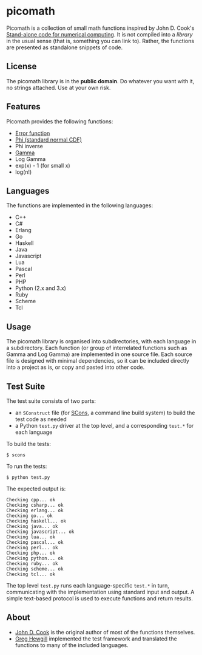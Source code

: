 picomath
========

Picomath is a collection of small math functions inspired by John D. Cook's [Stand-alone code for numerical computing](http://www.johndcook.com/stand_alone_code.html). 
It is not compiled into a *library* in the usual sense (that is, something you can link to).
Rather, the functions are presented as standalone snippets of code.

License
-------

The picomath library is in the **public domain**.
Do whatever you want with it, no strings attached.
Use at your own risk.

Features
--------

Picomath provides the following functions:

- [Error function](http://en.wikipedia.org/wiki/Error_function)
- [Phi (standard normal CDF)](http://en.wikipedia.org/wiki/Cumulative_distribution_function)
- Phi inverse
- [Gamma](http://en.wikipedia.org/wiki/Gamma_function)
- Log Gamma
- exp(x) - 1 (for small x)
- log(n!)

Languages
---------

The functions are implemented in the following languages:

- C++
- C#
- Erlang
- Go
- Haskell
- Java
- Javascript
- Lua
- Pascal
- Perl
- PHP
- Python (2.x and 3.x)
- Ruby
- Scheme
- Tcl

Usage
-----

The picomath library is organised into subdirectories, with each language in a subdirectory.
Each function (or group of interrelated functions such as Gamma and Log Gamma) are implemented in one source file.
Each source file is designed with minimal dependencies, so it can be included directly into a project as is, or copy and pasted into other code.

Test Suite
----------

The test suite consists of two parts:

- an `SConstruct` file (for [SCons](http://scons.org), a command line build system) to build the test code as needed
- a Python `test.py` driver at the top level, and a corresponding `test.*` for each language

To build the tests:

    $ scons

To run the tests:

    $ python test.py

The expected output is:

    Checking cpp... ok
    Checking csharp... ok
    Checking erlang... ok
    Checking go... ok
    Checking haskell... ok
    Checking java... ok
    Checking javascript... ok
    Checking lua... ok
    Checking pascal... ok
    Checking perl... ok
    Checking php... ok
    Checking python... ok
    Checking ruby... ok
    Checking scheme... ok
    Checking tcl... ok

The top level `test.py` runs each language-specific `test.*` in turn, communicating with the implementation using standard input and output.
A simple text-based protocol is used to execute functions and return results.

About
-----

- [John D. Cook](http://www.johndcook.com) is the original author of most of the functions themselves.
- [Greg Hewgill](http://hewgill.com) implemented the test framework and translated the functions to many of the included languages.
